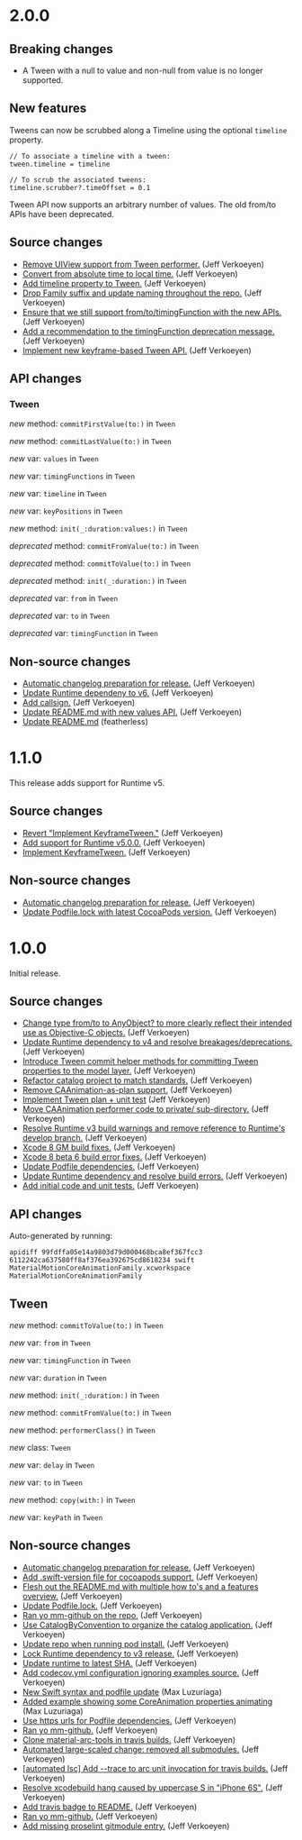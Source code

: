 # 2.0.0

## Breaking changes

- A Tween with a null to value and non-null from value is no longer supported.

## New features

Tweens can now be scrubbed along a Timeline using the optional `timeline` property.

```
// To associate a timeline with a tween:
tween.timeline = timeline

// To scrub the associated tweens:
timeline.scrubber?.timeOffset = 0.1
```

Tween API now supports an arbitrary number of values. The old from/to APIs have been deprecated.

## Source changes

* [Remove UIView support from Tween performer.](https://github.com/material-motion/coreanimation-swift/commit/0a5a4ca70e9cac341487534e6d5967f2d4b4fff3) (Jeff Verkoeyen)
* [Convert from absolute time to local time.](https://github.com/material-motion/coreanimation-swift/commit/d9eaa540ae4648e77e81f139e97ba3e020ee8473) (Jeff Verkoeyen)
* [Add timeline property to Tween.](https://github.com/material-motion/coreanimation-swift/commit/0978987e5d996d4580ff32e2212e789d7b8a1f15) (Jeff Verkoeyen)
* [Drop Family suffix and update naming throughout the repo.](https://github.com/material-motion/coreanimation-swift/commit/d8eb169d2ab4e29a63ff89ae47942524069da818) (Jeff Verkoeyen)
* [Ensure that we still support from/to/timingFunction with the new APIs.](https://github.com/material-motion/coreanimation-swift/commit/edb1c5bd80c916ce3809e4140172979bbf1c5d58) (Jeff Verkoeyen)
* [Add a recommendation to the timingFunction deprecation message.](https://github.com/material-motion/coreanimation-swift/commit/5bf40939bfef9822d24a7811a942f71a41741bc5) (Jeff Verkoeyen)
* [Implement new keyframe-based Tween API.](https://github.com/material-motion/coreanimation-swift/commit/6200e00fd4cc2fc1a684ea740087444145022f8a) (Jeff Verkoeyen)

## API changes

### Tween

*new* method: `commitFirstValue(to:)` in `Tween`

*new* method: `commitLastValue(to:)` in `Tween`

*new* var: `values` in `Tween`

*new* var: `timingFunctions` in `Tween`

*new* var: `timeline` in `Tween`

*new* var: `keyPositions` in `Tween`

*new* method: `init(_:duration:values:)` in `Tween`

*deprecated* method: `commitFromValue(to:)` in `Tween`

*deprecated* method: `commitToValue(to:)` in `Tween`

*deprecated* method: `init(_:duration:)` in `Tween`

*deprecated* var: `from` in `Tween`

*deprecated* var: `to` in `Tween`

*deprecated* var: `timingFunction` in `Tween`

## Non-source changes

* [Automatic changelog preparation for release.](https://github.com/material-motion/coreanimation-swift/commit/78bd1a249f36e8001611c44d4c466451df05df4b) (Jeff Verkoeyen)
* [Update Runtime dependeny to v6.](https://github.com/material-motion/coreanimation-swift/commit/9fb3ff3029343f29b55a642b0b0bc35e3536ba1d) (Jeff Verkoeyen)
* [Add callsign.](https://github.com/material-motion/coreanimation-swift/commit/5c1d17271914b5b5dead44b9b70a7dcf05230e79) (Jeff Verkoeyen)
* [Update README.md with new values API.](https://github.com/material-motion/coreanimation-swift/commit/c4079f65ad1dca1b2d240c6f2835cbe4ce0cdfa9) (Jeff Verkoeyen)
* [Update README.md](https://github.com/material-motion/coreanimation-swift/commit/e51953f5f249c67889e7571d04452d76a7dd905e) (featherless)

# 1.1.0

This release adds support for Runtime v5.

## Source changes

* [Revert "Implement KeyframeTween."](https://github.com/material-motion/material-motion-family-coreanimation-swift/commit/b04b40b4f335e08e9a388c322cd422aacbeca94b) (Jeff Verkoeyen)
* [Add support for Runtime v5.0.0.](https://github.com/material-motion/material-motion-family-coreanimation-swift/commit/e2818cf0d02fa7e49a023d0fd5c365a02a804ae7) (Jeff Verkoeyen)
* [Implement KeyframeTween.](https://github.com/material-motion/material-motion-family-coreanimation-swift/commit/38254f4b7e6c3e1a0a0fd77a3323149e9cb1bbc0) (Jeff Verkoeyen)

## Non-source changes

* [Automatic changelog preparation for release.](https://github.com/material-motion/material-motion-family-coreanimation-swift/commit/6f21da787527e78eff0889735e7e598cb1ed7148) (Jeff Verkoeyen)
* [Update Podfile.lock with latest CocoaPods version.](https://github.com/material-motion/material-motion-family-coreanimation-swift/commit/46bde21ed70d62fcbb07df916fe8ccd4191ec0fb) (Jeff Verkoeyen)

# 1.0.0

Initial release.

## Source changes

* [Change type from/to to AnyObject? to more clearly reflect their intended use as Objective-C objects.](https://github.com/material-motion/material-motion-family-coreanimation-swift/commit/a45ade898e14e8603eb39265c59d8897ea77db4a) (Jeff Verkoeyen)
* [Update Runtime dependency to v4 and resolve breakages/deprecations.](https://github.com/material-motion/material-motion-family-coreanimation-swift/commit/ba69c6765ca52e7873ea13f30888068e7853e00d) (Jeff Verkoeyen)
* [Introduce Tween commit helper methods for committing Tween properties to the model layer.](https://github.com/material-motion/material-motion-family-coreanimation-swift/commit/2abae29c265a78e0e0308fde63af5ced4760f225) (Jeff Verkoeyen)
* [Refactor catalog project to match standards.](https://github.com/material-motion/material-motion-family-coreanimation-swift/commit/dd65817e5f3691d244cbff1e8be164f661ab104f) (Jeff Verkoeyen)
* [Remove CAAnimation-as-plan support.](https://github.com/material-motion/material-motion-family-coreanimation-swift/commit/ed7b0e58bd0b71c6a9e17285065247c20aaf0ecc) (Jeff Verkoeyen)
* [Implement Tween plan + unit test](https://github.com/material-motion/material-motion-family-coreanimation-swift/commit/0f2a0381e824f9e759a12c9b20fe98c6016a11d8) (Jeff Verkoeyen)
* [Move CAAnimation performer code to private/ sub-directory.](https://github.com/material-motion/material-motion-family-coreanimation-swift/commit/9300ad64cc339228bdcbb6ef83a4c730908a5b46) (Jeff Verkoeyen)
* [Resolve Runtime v3 build warnings and remove reference to Runtime's develop branch.](https://github.com/material-motion/material-motion-family-coreanimation-swift/commit/c69478d504cf5fdfbdff3b5c22d91b312c795a5a) (Jeff Verkoeyen)
* [Xcode 8 GM build fixes.](https://github.com/material-motion/material-motion-family-coreanimation-swift/commit/cb5f83854db058b1a70ba2fc520c7e495569eab7) (Jeff Verkoeyen)
* [Xcode 8 beta 6 build error fixes.](https://github.com/material-motion/material-motion-family-coreanimation-swift/commit/7bc5169f9eb85769a4ff3f2a71c0c9c12f493e5c) (Jeff Verkoeyen)
* [Update Podfile dependencies.](https://github.com/material-motion/material-motion-family-coreanimation-swift/commit/b4a3012bed37e4bfb594cb81a65cc06c174feb32) (Jeff Verkoeyen)
* [Update Runtime dependency and resolve build errors.](https://github.com/material-motion/material-motion-family-coreanimation-swift/commit/101a41afabc6359b03e2c0318007d57da583d469) (Jeff Verkoeyen)
* [Add initial code and unit tests.](https://github.com/material-motion/material-motion-family-coreanimation-swift/commit/23d97989764630ae22055e1649a6b75f72a476a5) (Jeff Verkoeyen)

## API changes

Auto-generated by running:

    apidiff 99fdffa05e14a9803d79d000468bca8ef367fcc3 6112242ca637580ff8af376ea392675cd8618234 swift MaterialMotionCoreAnimationFamily.xcworkspace MaterialMotionCoreAnimationFamily

## Tween

*new* method: `commitToValue(to:)` in `Tween`

*new* var: `from` in `Tween`

*new* var: `timingFunction` in `Tween`

*new* var: `duration` in `Tween`

*new* method: `init(_:duration:)` in `Tween`

*new* method: `commitFromValue(to:)` in `Tween`

*new* method: `performerClass()` in `Tween`

*new* class: `Tween`

*new* var: `delay` in `Tween`

*new* var: `to` in `Tween`

*new* method: `copy(with:)` in `Tween`

*new* var: `keyPath` in `Tween`

## Non-source changes

* [Automatic changelog preparation for release.](https://github.com/material-motion/material-motion-family-coreanimation-swift/commit/6112242ca637580ff8af376ea392675cd8618234) (Jeff Verkoeyen)
* [Add .swift-version file for cocoapods support.](https://github.com/material-motion/material-motion-family-coreanimation-swift/commit/8406db3f094ff66ce3b99239ecf9476f97d7d612) (Jeff Verkoeyen)
* [Flesh out the README.md with multiple how to's and a features overview.](https://github.com/material-motion/material-motion-family-coreanimation-swift/commit/a2973ff063d5a9f1986ae03557071e49edba85ee) (Jeff Verkoeyen)
* [Update Podfile.lock.](https://github.com/material-motion/material-motion-family-coreanimation-swift/commit/81ecff5653fa60b4329532ec34adb0c5c40c708a) (Jeff Verkoeyen)
* [Ran yo mm-github on the repo.](https://github.com/material-motion/material-motion-family-coreanimation-swift/commit/3d53d62ac646886af6118cf5780120bb929af63d) (Jeff Verkoeyen)
* [Use CatalogByConvention to organize the catalog application.](https://github.com/material-motion/material-motion-family-coreanimation-swift/commit/be727d7c5dbafb6893afffe61eb350bf4bcff748) (Jeff Verkoeyen)
* [Update repo when running pod install.](https://github.com/material-motion/material-motion-family-coreanimation-swift/commit/d78f5327bfd958e700b81b10b5bb7466032ea7c1) (Jeff Verkoeyen)
* [Lock Runtime dependency to v3 release.](https://github.com/material-motion/material-motion-family-coreanimation-swift/commit/22a39c23c486509561c85ab58ef1865c88947bfa) (Jeff Verkoeyen)
* [Update runtime to latest SHA.](https://github.com/material-motion/material-motion-family-coreanimation-swift/commit/9e97c780f278a7f40ae2a17e394f5ea6ec1cd875) (Jeff Verkoeyen)
* [Add codecov.yml configuration ignoring examples source.](https://github.com/material-motion/material-motion-family-coreanimation-swift/commit/32afdc45ff38ff450d2d84ec34637adc115a024e) (Jeff Verkoeyen)
* [New Swift syntax and podfile update](https://github.com/material-motion/material-motion-family-coreanimation-swift/commit/9ed11bce8962017993cbc6567da1f99274212abb) (Max Luzuriaga)
* [Added example showing some CoreAnimation properties animating](https://github.com/material-motion/material-motion-family-coreanimation-swift/commit/a6d9d828a150b23e4bb922519df24c79c6e43514) (Max Luzuriaga)
* [Use https urls for Podfile dependencies.](https://github.com/material-motion/material-motion-family-coreanimation-swift/commit/5a035fa8b218684688be408a6ce1e9e5856abfc0) (Jeff Verkoeyen)
* [Ran yo mm-github.](https://github.com/material-motion/material-motion-family-coreanimation-swift/commit/17dd08096f9cad7e302ac94d5aee5be76e853665) (Jeff Verkoeyen)
* [Clone material-arc-tools in travis builds.](https://github.com/material-motion/material-motion-family-coreanimation-swift/commit/ed23a1ea209c444ecc082527d02efed67f345e03) (Jeff Verkoeyen)
* [Automated large-scaled change: removed all submodules.](https://github.com/material-motion/material-motion-family-coreanimation-swift/commit/99b04d3c106114e9aff6245cd7d7598f4ac8209b) (Jeff Verkoeyen)
* [[automated lsc] Add --trace to arc unit invocation for travis builds.](https://github.com/material-motion/material-motion-family-coreanimation-swift/commit/fb3139d84fc844302440392181d7b76bfd5d1403) (Jeff Verkoeyen)
* [Resolve xcodebuild hang caused by uppercase S in "iPhone 6S".](https://github.com/material-motion/material-motion-family-coreanimation-swift/commit/7b6a6945568f138476e4df58f7b73f945750f6ae) (Jeff Verkoeyen)
* [Add travis badge to README.](https://github.com/material-motion/material-motion-family-coreanimation-swift/commit/e4a74095bba32c8c6b8187e6f742479f872494dc) (Jeff Verkoeyen)
* [Ran yo mm-github.](https://github.com/material-motion/material-motion-family-coreanimation-swift/commit/db0d402a4a24ce59fbe0d4b8490299a574d31b86) (Jeff Verkoeyen)
* [Add missing proselint gitmodule entry.](https://github.com/material-motion/material-motion-family-coreanimation-swift/commit/fc835f612ab758939fcd088b2b39c30aaa8460b4) (Jeff Verkoeyen)

